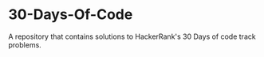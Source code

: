 # 30-Days-Of-Code
A repository that contains solutions to HackerRank's 30 Days of code track problems.
